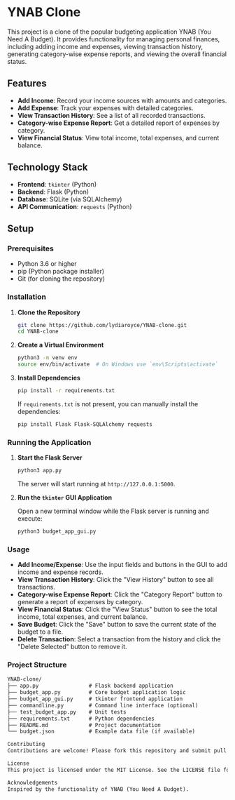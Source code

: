 # YNAB Clone

This project is a clone of the popular budgeting application YNAB (You Need A Budget). It provides functionality for managing personal finances, including adding income and expenses, viewing transaction history, generating category-wise expense reports, and viewing the overall financial status.

## Features

- **Add Income**: Record your income sources with amounts and categories.
- **Add Expense**: Track your expenses with detailed categories.
- **View Transaction History**: See a list of all recorded transactions.
- **Category-wise Expense Report**: Get a detailed report of expenses by category.
- **View Financial Status**: View total income, total expenses, and current balance.

## Technology Stack

- **Frontend**: `tkinter` (Python)
- **Backend**: Flask (Python)
- **Database**: SQLite (via SQLAlchemy)
- **API Communication**: `requests` (Python)

## Setup

### Prerequisites

- Python 3.6 or higher
- pip (Python package installer)
- Git (for cloning the repository)

### Installation

1. **Clone the Repository**

    ```sh
    git clone https://github.com/lydiaroyce/YNAB-clone.git
    cd YNAB-clone
    ```

2. **Create a Virtual Environment**

    ```sh
    python3 -m venv env
    source env/bin/activate  # On Windows use `env\Scripts\activate`
    ```

3. **Install Dependencies**

    ```sh
    pip install -r requirements.txt
    ```

    If `requirements.txt` is not present, you can manually install the dependencies:

    ```sh
    pip install Flask Flask-SQLAlchemy requests
    ```

### Running the Application

1. **Start the Flask Server**

    ```sh
    python3 app.py
    ```

    The server will start running at `http://127.0.0.1:5000`.

2. **Run the `tkinter` GUI Application**

    Open a new terminal window while the Flask server is running and execute:

    ```sh
    python3 budget_app_gui.py
    ```

### Usage

- **Add Income/Expense**: Use the input fields and buttons in the GUI to add income and expense records.
- **View Transaction History**: Click the "View History" button to see all transactions.
- **Category-wise Expense Report**: Click the "Category Report" button to generate a report of expenses by category.
- **View Financial Status**: Click the "View Status" button to see the total income, total expenses, and current balance.
- **Save Budget**: Click the "Save" button to save the current state of the budget to a file.
- **Delete Transaction**: Select a transaction from the history and click the "Delete Selected" button to remove it.

### Project Structure

```markdown
YNAB-clone/
├── app.py                # Flask backend application
├── budget_app.py         # Core budget application logic
├── budget_app_gui.py     # tkinter frontend application
├── commandline.py        # Command line interface (optional)
├── test_budget_app.py    # Unit tests
├── requirements.txt      # Python dependencies
├── README.md             # Project documentation
└── budget.json           # Example data file (if available)

Contributing
Contributions are welcome! Please fork this repository and submit pull requests with your improvements.

License
This project is licensed under the MIT License. See the LICENSE file for more details.

Acknowledgements
Inspired by the functionality of YNAB (You Need A Budget).
